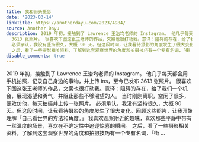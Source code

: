 ```yaml
---
title: 我和街头摄影
date: '2023-03-14'
linkTitle: https://anotherdayu.com/2023/4984/
source: Another Dayu
description: 2019 年初，接触到了 Lawrence 王治均老师的 Instagram。 他几乎每天都会用手机拍照，记录自己身边的事物，并上传 ins，至今已发布
  3613 张照片。 很喜欢下图这张王老师的作品，文案也很打动我。意译：阻碍的存在，给了我们一个机会，展现渴望和勇气，并阻止那些不够渴望的人。 当时刚刚离职，空闲了很多，便效仿他，每天拍摄并上传一张照片。
  必须承认，我没有坚持很久，大概 90 天。但这段时间，让我看待摄影的角度发生了很大变化。回顾这些照片，让我开始理解「自己看世界的方法和角度。」 我喜欢观察附近的趣味，喜欢那些平静中带有一丝温度的场景，喜欢在不确定性中追逐惊喜的瞬间。
  之后，看了一些摄影相关资料，了解到这套观察世界的角度和拍摄技巧有一个专有名词，「街 ...
disable_comments: true
---
```

2019 年初，接触到了 Lawrence 王治均老师的 Instagram。 他几乎每天都会用手机拍照，记录自己身边的事物，并上传 ins，至今已发布 3613 张照片。 很喜欢下图这张王老师的作品，文案也很打动我。意译：阻碍的存在，给了我们一个机会，展现渴望和勇气，并阻止那些不够渴望的人。 当时刚刚离职，空闲了很多，便效仿他，每天拍摄并上传一张照片。 必须承认，我没有坚持很久，大概 90 天。但这段时间，让我看待摄影的角度发生了很大变化。回顾这些照片，让我开始理解「自己看世界的方法和角度。」 我喜欢观察附近的趣味，喜欢那些平静中带有一丝温度的场景，喜欢在不确定性中追逐惊喜的瞬间。 之后，看了一些摄影相关资料，了解到这套观察世界的角度和拍摄技巧有一个专有名词，「街 ...